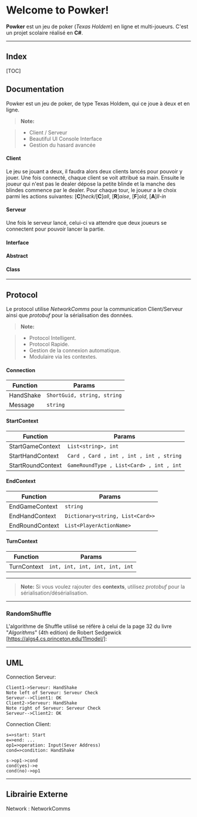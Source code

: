 ﻿Welcome to Powker!
===================


**Powker** est un jeu de poker (*Texas Holdem*) en ligne et multi-joueurs. C'est un projet scolaire réalisé en **C#**.

----------
Index
-------------
[TOC]


Documentation
-------------

Powker est un jeu de poker, de type Texas Holdem, qui ce joue à deux et en ligne.

> **Note:**

> - Client / Serveur
> - Beautiful UI Console Interface
> - Gestion du hasard avancée

#### <i class="icon-level-up"></i> Client

Le jeu se jouant a deux, il faudra alors deux clients lancés pour pouvoir y jouer. Une fois connecté, chaque client se voit attribué sa main. Ensuite le joueur qui n'est pas le dealer dépose la petite blinde et la manche des blindes commence par le dealer. Pour chaque tour, le joueur a le choix parmi les actions suivantes: [**C**]*heck*/[**C**]*all*, [**R**]*aise*, [**F**]*old*, [**A**]*ll-in*

#### <i class="icon-level-down"></i> Serveur

Une fois le serveur lancé, celui-ci va attendre que deux joueurs se connectent pour pouvoir lancer la partie.

#### <i class="icon-pencil"></i> Interface



#### <i class="icon-trash"></i> Abstract



#### <i class="icon-hdd"></i> Class




----------


Protocol
-------------------

Le protocol utilise *NetworkComms* pour la communication Client/Serveur ainsi que *protobuf* pour la sérialisation des données.

> **Note:**

> - Protocol Intelligent.
> - Protocol Rapide.
> - Gestion de la connexion automatique.
> - Modulaire via les contextes.

#### <i class="icon-refresh"></i> Connection

Function                  | Params
--------                  | ---
HandShake                 | `ShortGuid, string, string`
Message                   | `string`

#### <i class="icon-refresh"></i> StartContext

Function                  | Params
--------                  | ---
StartGameContext          | `List<string>, int`
StartHandContext          | `Card , Card , int , int , int , string`
StartRoundContext         | `GameRoundType , List<Card> , int , int`

#### <i class="icon-refresh"></i> EndContext

Function                  | Params
--------                  | ---
EndGameContext            | `string`
EndHandContext            | `Dictionary<string, List<Card>>`
EndRoundContext           | `List<PlayerActionName>`

#### <i class="icon-refresh"></i> TurnContext

Function                  | Params
--------                  | ---
TurnContext               | `int, int, int, int, int, int`


----------

> **Note:** Si vous voulez rajouter des **contexts**, utilisez *protobuf* pour la sérialisation/désérialisation.

----------
### RandomShuffle

L'algorithme de Shuffle utilisé se réfère à celui de la page 32 du livre "*Algorithms*" (4th edition) de Robert Sedgewick [https://algs4.cs.princeton.edu/11model/]:

----------

UML
--------------------

Connection Serveur:

```sequence
Client1->Serveur: HandShake
Note left of Serveur: Serveur Check
Serveur-->Client1: OK
Client2->Serveur: HandShake
Note right of Serveur: Serveur Check
Serveur-->Client2: OK
```

Connection Client:

```flow
s=>start: Start
e=>end: ...
op1=>operation: Input(Sever Address)
cond=>condition: HandShake

s->op1->cond
cond(yes)->e
cond(no)->op1
```


----------


Librairie Externe
--------------------

Network
:   NetworkComms
